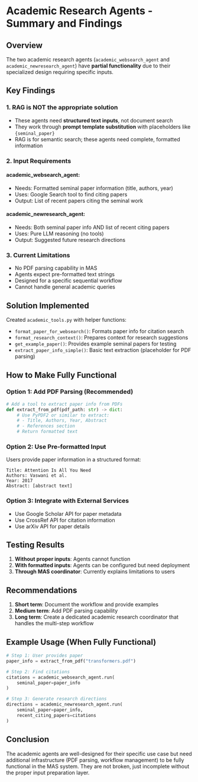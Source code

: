 # Academic Research Agents - Summary and Findings

## Overview

The two academic research agents (`academic_websearch_agent` and `academic_newresearch_agent`) have **partial functionality** due to their specialized design requiring specific inputs.

## Key Findings

### 1. **RAG is NOT the appropriate solution**
- These agents need **structured text inputs**, not document search
- They work through **prompt template substitution** with placeholders like `{seminal_paper}`
- RAG is for semantic search; these agents need complete, formatted information

### 2. **Input Requirements**

#### academic_websearch_agent:
- Needs: Formatted seminal paper information (title, authors, year)
- Uses: Google Search tool to find citing papers
- Output: List of recent papers citing the seminal work

#### academic_newresearch_agent:
- Needs: Both seminal paper info AND list of recent citing papers
- Uses: Pure LLM reasoning (no tools)
- Output: Suggested future research directions

### 3. **Current Limitations**
- No PDF parsing capability in MAS
- Agents expect pre-formatted text strings
- Designed for a specific sequential workflow
- Cannot handle general academic queries

## Solution Implemented

Created `academic_tools.py` with helper functions:
- `format_paper_for_websearch()`: Formats paper info for citation search
- `format_research_context()`: Prepares context for research suggestions
- `get_example_paper()`: Provides example seminal papers for testing
- `extract_paper_info_simple()`: Basic text extraction (placeholder for PDF parsing)

## How to Make Fully Functional

### Option 1: Add PDF Parsing (Recommended)
```python
# Add a tool to extract paper info from PDFs
def extract_from_pdf(pdf_path: str) -> dict:
    # Use PyPDF2 or similar to extract:
    # - Title, Authors, Year, Abstract
    # - References section
    # Return formatted text
```

### Option 2: Use Pre-formatted Input
Users provide paper information in a structured format:
```
Title: Attention Is All You Need
Authors: Vaswani et al.
Year: 2017
Abstract: [abstract text]
```

### Option 3: Integrate with External Services
- Use Google Scholar API for paper metadata
- Use CrossRef API for citation information
- Use arXiv API for paper details

## Testing Results

1. **Without proper inputs**: Agents cannot function
2. **With formatted inputs**: Agents can be configured but need deployment
3. **Through MAS coordinator**: Currently explains limitations to users

## Recommendations

1. **Short term**: Document the workflow and provide examples
2. **Medium term**: Add PDF parsing capability
3. **Long term**: Create a dedicated academic research coordinator that handles the multi-step workflow

## Example Usage (When Fully Functional)

```python
# Step 1: User provides paper
paper_info = extract_from_pdf("transformers.pdf")

# Step 2: Find citations
citations = academic_websearch_agent.run(
    seminal_paper=paper_info
)

# Step 3: Generate research directions
directions = academic_newresearch_agent.run(
    seminal_paper=paper_info,
    recent_citing_papers=citations
)
```

## Conclusion

The academic agents are well-designed for their specific use case but need additional infrastructure (PDF parsing, workflow management) to be fully functional in the MAS system. They are not broken, just incomplete without the proper input preparation layer.